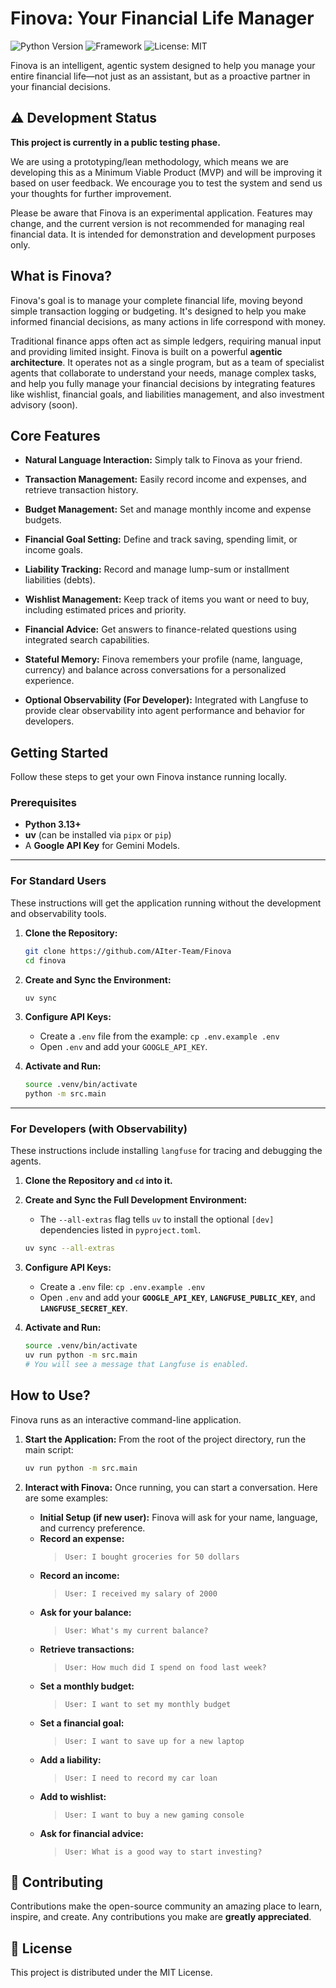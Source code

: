 # Finova: Your Financial Life Manager

![Python Version](https://img.shields.io/badge/python-3.13+-blue.svg)
![Framework](https://img.shields.io/badge/Framework-Google%20ADK-blue)
![License: MIT](https://img.shields.io/badge/License-MIT-yellow.svg)

Finova is an intelligent, agentic system designed to help you manage your entire financial life—not just as an assistant, but as a proactive partner in your financial decisions.

## ⚠️ Development Status

**This project is currently in a public testing phase.**

We are using a prototyping/lean methodology, which means we are developing this as a Minimum Viable Product (MVP) and will be improving it based on user feedback. We encourage you to test the system and send us your thoughts for further improvement.

Please be aware that Finova is an experimental application. Features may change, and the current version is not recommended for managing real financial data. It is intended for demonstration and development purposes only.

## What is Finova?

Finova's goal is to manage your complete financial life, moving beyond simple transaction logging or budgeting. It's designed to help you make informed financial decisions, as many actions in life correspond with money.

Traditional finance apps often act as simple ledgers, requiring manual input and providing limited insight. Finova is built on a powerful **agentic architecture**. It operates not as a single program, but as a team of specialist agents that collaborate to understand your needs, manage complex tasks, and help you fully manage your financial decisions by integrating features like wishlist, financial goals, and liabilities management, and also investment advisory (soon).

## Core Features

* **Natural Language Interaction:** Simply talk to Finova as your friend.
* **Transaction Management:** Easily record income and expenses, and retrieve transaction history.
* **Budget Management:** Set and manage monthly income and expense budgets.
* **Financial Goal Setting:** Define and track saving, spending limit, or income goals.
* **Liability Tracking:** Record and manage lump-sum or installment liabilities (debts).
* **Wishlist Management:** Keep track of items you want or need to buy, including estimated prices and priority.
* **Financial Advice:** Get answers to finance-related questions using integrated search capabilities.
* **Stateful Memory:** Finova remembers your profile (name, language, currency) and balance across conversations for a personalized experience.

* **Optional Observability (For Developer):** Integrated with Langfuse to provide clear observability into agent performance and behavior for developers.

## Getting Started

Follow these steps to get your own Finova instance running locally.

### Prerequisites

* **Python 3.13+**
* **uv** (can be installed via `pipx` or `pip`)
* A **Google API Key** for Gemini Models.

---

### For Standard Users

These instructions will get the application running without the development and observability tools.

1.  **Clone the Repository:**
    ```bash
    git clone https://github.com/AIter-Team/Finova
    cd finova
    ```

2.  **Create and Sync the Environment:**
    ```bash
    uv sync
    ```

3.  **Configure API Keys:**
    * Create a `.env` file from the example: `cp .env.example .env`
    * Open `.env` and add your `GOOGLE_API_KEY`.

4.  **Activate and Run:**
    ```bash
    source .venv/bin/activate
    python -m src.main
    ```

---

### For Developers (with Observability)

These instructions include installing `langfuse` for tracing and debugging the agents.

1.  **Clone the Repository and `cd` into it.**

2.  **Create and Sync the Full Development Environment:**
    * The `--all-extras` flag tells `uv` to install the optional `[dev]` dependencies listed in `pyproject.toml`.
    ```bash
    uv sync --all-extras
    ```

3.  **Configure API Keys:**
    * Create a `.env` file: `cp .env.example .env`
    * Open `.env` and add your **`GOOGLE_API_KEY`**, **`LANGFUSE_PUBLIC_KEY`**, and **`LANGFUSE_SECRET_KEY`**.

4.  **Activate and Run:**
    ```bash
    source .venv/bin/activate
    uv run python -m src.main
    # You will see a message that Langfuse is enabled.
    ```

## How to Use?

Finova runs as an interactive command-line application.

1.  **Start the Application:**
    From the root of the project directory, run the main script:
    ```bash
    uv run python -m src.main
    ```

2.  **Interact with Finova:**
    Once running, you can start a conversation. Here are some examples:

    * **Initial Setup (if new user):** Finova will ask for your name, language, and currency preference.
    * **Record an expense:**
        > `User: I bought groceries for 50 dollars`
    * **Record an income:**
        > `User: I received my salary of 2000`
    * **Ask for your balance:**
        > `User: What's my current balance?`
    * **Retrieve transactions:**
        > `User: How much did I spend on food last week?`
    * **Set a monthly budget:**
        > `User: I want to set my monthly budget`
    * **Set a financial goal:**
        > `User: I want to save up for a new laptop`
    * **Add a liability:**
        > `User: I need to record my car loan`
    * **Add to wishlist:**
        > `User: I want to buy a new gaming console`
    * **Ask for financial advice:**
        > `User: What is a good way to start investing?`

## 🤝 Contributing
Contributions make the open-source community an amazing place to learn, inspire, and create. Any contributions you make are **greatly appreciated**.

## 📜 License
This project is distributed under the MIT License.
